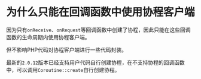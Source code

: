 # 为什么只能在回调函数中使用协程客户端

因为只有`onReceive`、`onRequest`等回调函数中创建了协程，因此只能在这些回调函数的生命周期内使用协程客户端。

但不影响PHP代码对协程客户端进行一些代码封装。

最新的`2.0.12`版本已经支持用户代码自行创建协程，在不支持协程的回调函数中，可以调用`Coroutine::create`自行创建协程。
